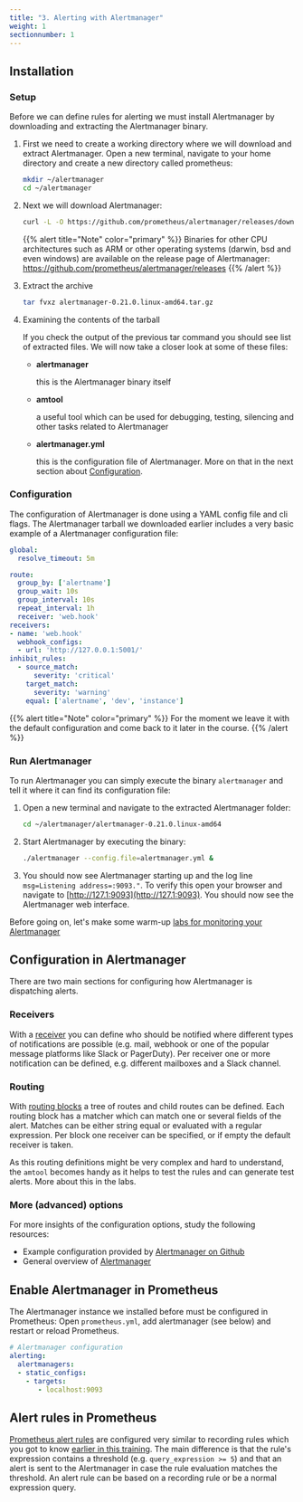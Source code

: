 ```yaml
---
title: "3. Alerting with Alertmanager"
weight: 1
sectionnumber: 1
---
```


## Installation

### Setup

Before we can define rules for alerting we must install Alertmanager by downloading and extracting the Alertmanager binary.

1. First we need to create a working directory where we will download and extract Alertmanager. Open a new terminal, navigate to your home directory and create a new directory called prometheus:

    ```bash
    mkdir ~/alertmanager
    cd ~/alertmanager
    ```

1. Next we will download Alertmanager:

    ```bash
    curl -L -O https://github.com/prometheus/alertmanager/releases/download/v0.21.0/alertmanager-0.21.0.linux-amd64.tar.gz
    ```

    {{% alert title="Note" color="primary" %}}
Binaries for other CPU architectures such as ARM or other operating systems (darwin, bsd and even windows) are available on the release page of Alertmanager: https://github.com/prometheus/alertmanager/releases
    {{% /alert %}}

1. Extract the archive

    ```bash
    tar fvxz alertmanager-0.21.0.linux-amd64.tar.gz
    ```

1. Examining the contents of the tarball

    If you check the output of the previous tar command you should see list of extracted files. We will now take a closer look at some of these files:

    * **alertmanager**

        this is the Alertmanager binary itself

    * **amtool**

        a useful tool which can be used for debugging, testing, silencing and other tasks related to Alertmanager

    * **alertmanager.yml**

        this is the configuration file of Alertmanager. More on that in the next section about [Configuration](#Configuration).


### Configuration

The configuration of Alertmanager is done using a YAML config file and cli flags. The Alertmanager tarball we downloaded earlier includes a very basic example of a Alertmanager configuration file:

```yaml
global:
  resolve_timeout: 5m

route:
  group_by: ['alertname']
  group_wait: 10s
  group_interval: 10s
  repeat_interval: 1h
  receiver: 'web.hook'
receivers:
- name: 'web.hook'
  webhook_configs:
  - url: 'http://127.0.0.1:5001/'
inhibit_rules:
  - source_match:
      severity: 'critical'
    target_match:
      severity: 'warning'
    equal: ['alertname', 'dev', 'instance']
```

{{% alert title="Note" color="primary" %}}
For the moment we leave it with the default configuration and come back to it later in the course.
{{% /alert %}}

### Run Alertmanager

To run Alertmanager you can simply execute the binary `alertmanager` and tell it where it can find its configuration file:

1. Open a new terminal and navigate to the extracted Alertmanager folder:

    ```bash
    cd ~/alertmanager/alertmanager-0.21.0.linux-amd64
    ```

1. Start Alertmanager by executing the binary:

    ```bash
    ./alertmanager --config.file=alertmanager.yml &
    ```

1. You should now see Alertmanager starting up and the log line `msg=Listening address=:9093."`. To verify this open your browser and navigate to [http://127.1:9093](http://127.1:9093). You should now see the Alertmanager web interface.

Before going on, let's make some warm-up [labs for monitoring your Alertmanager](labs/31)

## Configuration in Alertmanager

There are two main sections for configuring how Alertmanager is dispatching alerts.

### Receivers

With a [receiver](https://prometheus.io/docs/alerting/latest/configuration/#receiver) you can define who should be notified where different types of notifications are possible (e.g. mail, webhook or one of the popular message platforms like Slack or PagerDuty). Per receiver one or more notification can be defined, e.g. different mailboxes and a Slack channel.

### Routing

With [routing blocks](https://prometheus.io/docs/alerting/latest/configuration/#route) a tree of routes and child routes can be defined. Each routing block has a matcher which can match one or several fields of the alert. Matches can be either string equal or evaluated with a regular expression. Per block one receiver can be specified, or if empty the default receiver is taken.

As this routing definitions might be very complex and hard to understand, the `amtool` becomes handy as it helps to test the rules and can generate test alerts. More about this in the labs.

### More (advanced) options

For more insights of the configuration options, study the following resources:

* Example configuration provided by [Alertmanager on Github](https://github.com/prometheus/alertmanager/blob/master/doc/examples/simple.yml)
* General overview of [Alertmanager](https://prometheus.io/docs/alerting/latest/alertmanager/)

## Enable Alertmanager in Prometheus

The Alertmanager instance we installed before must be configured in Prometheus: Open `prometheus.yml`, add alertmanager (see below) and restart or reload Prometheus.

```yaml
# Alertmanager configuration
alerting:
  alertmanagers:
  - static_configs:
    - targets:
       - localhost:9093
```

## Alert rules in Prometheus

[Prometheus alert rules](https://prometheus.io/docs/prometheus/latest/configuration/alerting_rules/) are configured very similar to recording rules which you got to know [earlier in this training](/docs/02#recording-rules). The main difference is that the rule's expression contains a threshold (e.g. `query_expression >= 5`) and that an alert is sent to the Alertmanager in case the rule evaluation matches the threshold. An alert rule can be based on a recording rule or be a normal expression query.
